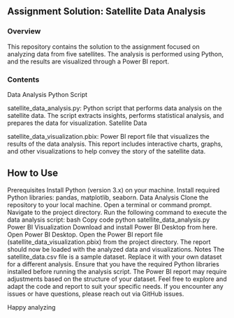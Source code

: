 ## **Assignment Solution: Satellite Data Analysis**

### **Overview**
This repository contains the solution to the assignment focused on analyzing data from five satellites. The analysis is performed using Python, and the results are visualized through a Power BI report.

### **Contents**
Data Analysis Python Script

satellite_data_analysis.py: Python script that performs data analysis on the satellite data. The script extracts insights, performs statistical analysis, and prepares the data for visualization.
Satellite Data

satellite_data_visualization.pbix: Power BI report file that visualizes the results of the data analysis. This report includes interactive charts, graphs, and other visualizations to help convey the story of the satellite data.

## **How to Use**
Prerequisites
Install Python (version 3.x) on your machine.
Install required Python libraries: pandas, matplotlib, seaborn.
Data Analysis
Clone the repository to your local machine.
Open a terminal or command prompt.
Navigate to the project directory.
Run the following command to execute the data analysis script:
bash
Copy code
python satellite_data_analysis.py
Power BI Visualization
Download and install Power BI Desktop from here.
Open Power BI Desktop.
Open the Power BI report file (satellite_data_visualization.pbix) from the project directory.
The report should now be loaded with the analyzed data and visualizations.
Notes
The satellite_data.csv file is a sample dataset. Replace it with your own dataset for a different analysis.
Ensure that you have the required Python libraries installed before running the analysis script.
The Power BI report may require adjustments based on the structure of your dataset.
Feel free to explore and adapt the code and report to suit your specific needs. If you encounter any issues or have questions, please reach out via GitHub issues.

Happy analyzing
